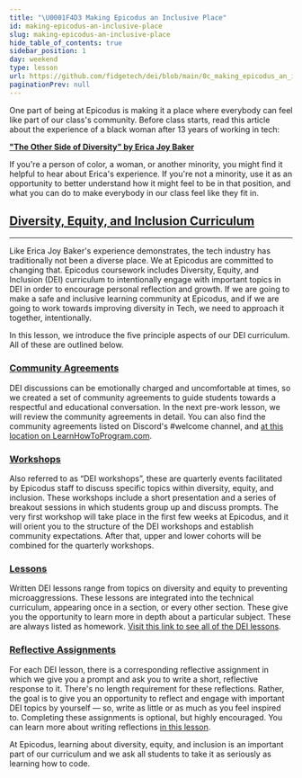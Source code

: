 ```yaml
---
title: "\U0001F4D3 Making Epicodus an Inclusive Place"
id: making-epicodus-an-inclusive-place
slug: making-epicodus-an-inclusive-place
hide_table_of_contents: true
sidebar_position: 1
day: weekend
type: lesson
url: https://github.com/fidgetech/dei/blob/main/0c_making_epicodus_an_inclusive_place.md
paginationPrev: null
---
```


One part of being at Epicodus is making it a place where everybody can feel like part of our class's community. Before class starts, read this article about the experience of a black woman after 13 years of working in tech:

**<span class="glyphicon glyphicon-link"></span> ["The Other Side of Diversity" by Erica Joy Baker](https://web.archive.org/web/20141205162959/https://medium.com/thelist/the-other-side-of-diversity-1bb3de2f053e)** 

If you're a person of color, a woman, or another minority, you might find it helpful to hear about Erica's experience. If you're not a minority, use it as an opportunity to better understand how it might feel to be in that position, and what you can do to make everybody in our class feel like they fit in.

## [Diversity, Equity, and Inclusion Curriculum](#diversity-equity-and-inclusion-curriculum)

---

Like Erica Joy Baker's experience demonstrates, the tech industry has traditionally not been a diverse place. We at Epicodus are committed to changing that. Epicodus coursework includes Diversity, Equity, and Inclusion (DEI) curriculum to intentionally engage with important topics in DEI in order to encourage personal reflection and growth. If we are going to make a safe and inclusive learning community at Epicodus, and if we are going to work towards improving diversity in Tech, we need to approach it together, intentionally. 

In this lesson, we introduce the five principle aspects of our DEI curriculum. All of these are outlined below.

### [Community Agreements](#community-agreements)

DEI discussions can be emotionally charged and uncomfortable at times, so we created a set of community agreements to guide students towards a respectful and educational conversation. In the next pre-work lesson, we will review the community agreements in detail. You can also find the community agreements listed on Discord's #welcome channel, and [at this location on LearnHowToProgram.com](/diversity-equity-and-inclusion/dei-curriculum-overview/community-agreements).

### [Workshops](#workshops)

Also referred to as “DEI workshops”, these are quarterly events facilitated by Epicodus staff to discuss specific topics within diversity, equity, and inclusion. These workshops include a short presentation and a series of breakout sessions in which students group up and discuss prompts. The very first workshop will take place in the first few weeks at Epicodus, and it will orient you to the structure of the DEI workshops and establish community expectations. After that, upper and lower cohorts will be combined for the quarterly workshops. 

### [Lessons](#written-lesson)

Written DEI lessons range from topics on diversity and equity to preventing microaggressions. These lessons are integrated into the technical curriculum, appearing once in a section, or every other section. These give you the opportunity to learn more in depth about a particular subject. These are always listed as homework. [Visit this link to see all of the DEI lessons](/diversity-equity-and-inclusion/).

### [Reflective Assignments](#reflective-assignments)

For each DEI lesson, there is a corresponding reflective assignment in which we give you a prompt and ask you to write a short, reflective response to it. There's no length requirement for these reflections. Rather, the goal is to give you an opportunity to reflect and engage with important DEI topics by yourself — so, write as little or as much as you feel inspired to. Completing these assignments is optional, but highly encouraged. You can learn more about writing reflections [in this lesson](/pre-work/getting-started-at-epicodus/dei-reflective-assignments). 

At Epicodus, learning about diversity, equity, and inclusion is an important part of our curriculum and we ask all students to take it as seriously as learning how to code.